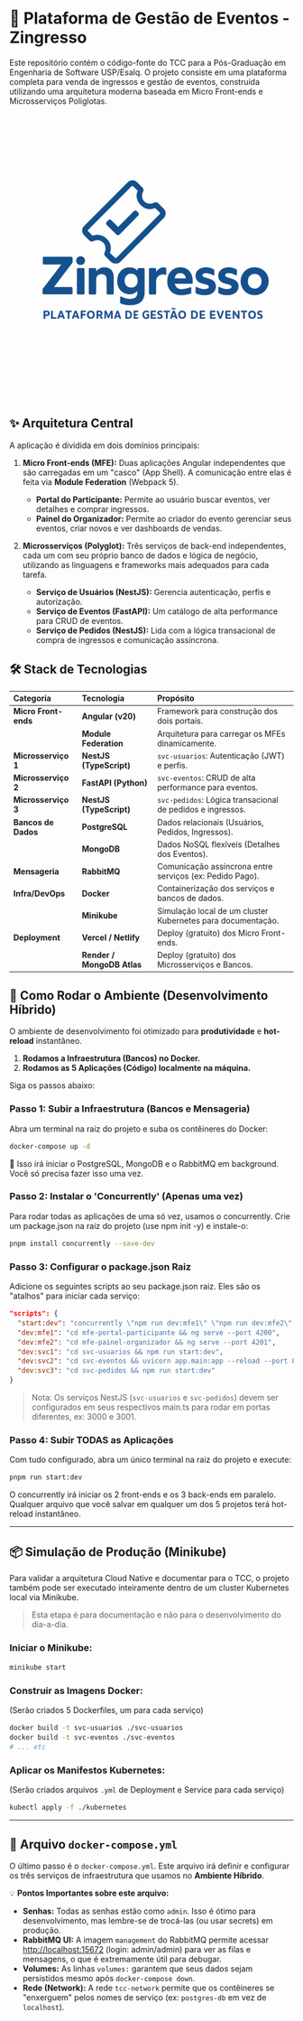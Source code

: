 # 🚀 Plataforma de Gestão de Eventos - Zingresso

Este repositório contém o código-fonte do TCC para a Pós-Graduação em Engenharia de Software USP/Esalq. O projeto consiste em uma plataforma completa para venda de ingressos e gestão de eventos, construída utilizando uma arquitetura moderna baseada em Micro Front-ends e Microsserviços Poliglotas.

![Logo Zingresso](./img/logo.png)

## ✨ Arquitetura Central

A aplicação é dividida em dois domínios principais:

1.  **Micro Front-ends (MFE):** Duas aplicações Angular independentes que são carregadas em um "casco" (App Shell). A comunicação entre elas é feita via **Module Federation** (Webpack 5).
    * **Portal do Participante:** Permite ao usuário buscar eventos, ver detalhes e comprar ingressos.
    * **Painel do Organizador:** Permite ao criador do evento gerenciar seus eventos, criar novos e ver dashboards de vendas.

2.  **Microsserviços (Polyglot):** Três serviços de back-end independentes, cada um com seu próprio banco de dados e lógica de negócio, utilizando as linguagens e frameworks mais adequados para cada tarefa.
    * **Serviço de Usuários (NestJS):** Gerencia autenticação, perfis e autorização.
    * **Serviço de Eventos (FastAPI):** Um catálogo de alta performance para CRUD de eventos.
    * **Serviço de Pedidos (NestJS):** Lida com a lógica transacional de compra de ingressos e comunicação assíncrona.

## 🛠️ Stack de Tecnologias

| Categoria | Tecnologia | Propósito |
| :--- | :--- | :--- |
| **Micro Front-ends** | **Angular (v20)** | Framework para construção dos dois portais. |
| | **Module Federation** | Arquitetura para carregar os MFEs dinamicamente. |
| **Microsserviço 1** | **NestJS (TypeScript)** | `svc-usuarios`: Autenticação (JWT) e perfis. |
| **Microsserviço 2** | **FastAPI (Python)** | `svc-eventos`: CRUD de alta performance para eventos. |
| **Microsserviço 3** | **NestJS (TypeScript)** | `svc-pedidos`: Lógica transacional de pedidos e ingressos. |
| **Bancos de Dados** | **PostgreSQL** | Dados relacionais (Usuários, Pedidos, Ingressos). |
| | **MongoDB** | Dados NoSQL flexíveis (Detalhes dos Eventos). |
| **Mensageria** | **RabbitMQ** | Comunicação assíncrona entre serviços (ex: Pedido Pago). |
| **Infra/DevOps** | **Docker** | Containerização dos serviços e bancos de dados. |
| | **Minikube** | Simulação local de um cluster Kubernetes para documentação. |
| **Deployment** | **Vercel / Netlify** | Deploy (gratuito) dos Micro Front-ends. |
| | **Render / MongoDB Atlas**| Deploy (gratuito) dos Microsserviços e Bancos. |

## 🚀 Como Rodar o Ambiente (Desenvolvimento Híbrido)

O ambiente de desenvolvimento foi otimizado para **produtividade** e **hot-reload** instantâneo.

1.  **Rodamos a Infraestrutura (Bancos) no Docker.**
2.  **Rodamos as 5 Aplicações (Código) localmente na máquina.**

Siga os passos abaixo:

### Passo 1: Subir a Infraestrutura (Bancos e Mensageria)

Abra um terminal na raiz do projeto e suba os contêineres do Docker:

```bash
docker-compose up -d
```
💬 Isso irá iniciar o PostgreSQL, MongoDB e o RabbitMQ em background. Você só precisa fazer isso uma vez.

### Passo 2: Instalar o 'Concurrently' (Apenas uma vez)

Para rodar todas as aplicações de uma só vez, usamos o concurrently. Crie um package.json na raiz do projeto (use npm init -y) e instale-o:

```bash
pnpm install concurrently --save-dev
```

### Passo 3: Configurar o package.json Raiz

Adicione os seguintes scripts ao seu package.json raiz. Eles são os "atalhos" para iniciar cada serviço:

```json
"scripts": {
  "start:dev": "concurrently \"npm run dev:mfe1\" \"npm run dev:mfe2\" \"npm run dev:svc1\" \"npm run dev:svc2\" \"npm run dev:svc3\"",
  "dev:mfe1": "cd mfe-portal-participante && ng serve --port 4200",
  "dev:mfe2": "cd mfe-painel-organizador && ng serve --port 4201",
  "dev:svc1": "cd svc-usuarios && npm run start:dev",
  "dev:svc2": "cd svc-eventos && uvicorn app.main:app --reload --port 8000",
  "dev:svc3": "cd svc-pedidos && npm run start:dev"
}
```

> Nota: Os serviços NestJS (`svc-usuarios` e `svc-pedidos`) devem ser configurados em seus respectivos main.ts para rodar em portas diferentes, ex: 3000 e 3001.

### Passo 4: Subir TODAS as Aplicações

Com tudo configurado, abra um único terminal na raiz do projeto e execute:

```bash
pnpm run start:dev
```

O concurrently irá iniciar os 2 front-ends e os 3 back-ends em paralelo. Qualquer arquivo que você salvar em qualquer um dos 5 projetos terá hot-reload instantâneo.

---

## 📦 Simulação de Produção (Minikube)

Para validar a arquitetura Cloud Native e documentar para o TCC, o projeto também pode ser executado inteiramente dentro de um cluster Kubernetes local via Minikube.

> Esta etapa é para documentação e não para o desenvolvimento do dia-a-dia.

### Iniciar o Minikube:

```bash
minikube start
```

### Construir as Imagens Docker:

(Serão criados 5 Dockerfiles, um para cada serviço)

```bash
docker build -t svc-usuarios ./svc-usuarios
docker build -t svc-eventos ./svc-eventos
# ... etc
```

### Aplicar os Manifestos Kubernetes:

(Serão criados arquivos `.yml` de Deployment e Service para cada serviço)

```bash
kubectl apply -f ./kubernetes
```

---

## 🐳 Arquivo `docker-compose.yml`

O último passo é o `docker-compose.yml`. Este arquivo irá definir e configurar os três serviços de infraestrutura que usamos no **Ambiente Híbrido**.

💡 **Pontos Importantes sobre este arquivo:**

- **Senhas:** Todas as senhas estão como `admin`. Isso é ótimo para desenvolvimento, mas lembre-se de trocá-las (ou usar secrets) em produção.
- **RabbitMQ UI:** A imagem `management` do RabbitMQ permite acessar [http://localhost:15672](http://localhost:15672) (login: admin/admin) para ver as filas e mensagens, o que é extremamente útil para debugar.
- **Volumes:** As linhas `volumes:` garantem que seus dados sejam persistidos mesmo após `docker-compose down`.
- **Rede (Network):** A rede `tcc-network` permite que os contêineres se "enxerguem" pelos nomes de serviço (ex: `postgres-db` em vez de `localhost`).
